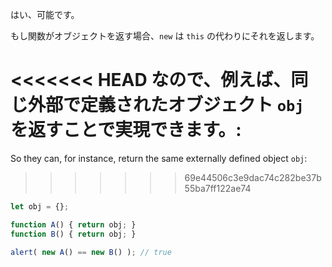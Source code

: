 はい、可能です。

もし関数がオブジェクトを返す場合、`new` は `this` の代わりにそれを返します。

<<<<<<< HEAD
なので、例えば、同じ外部で定義されたオブジェクト `obj` を返すことで実現できます。:
=======
So they can, for instance, return the same externally defined object `obj`:
>>>>>>> 69e44506c3e9dac74c282be37b55ba7ff122ae74

```js run no-beautify
let obj = {};

function A() { return obj; }
function B() { return obj; }

alert( new A() == new B() ); // true
```
